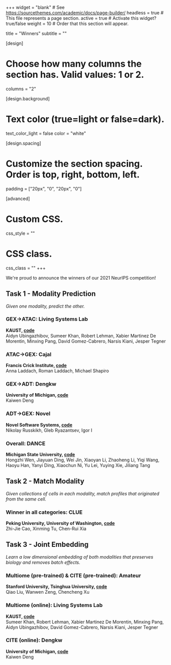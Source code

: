 +++
widget = "blank"  # See https://sourcethemes.com/academic/docs/page-builder/
headless = true  # This file represents a page section.
active = true  # Activate this widget? true/false
weight = 10  # Order that this section will appear.

title = "Winners"
subtitle = ""

[design]
  # Choose how many columns the section has. Valid values: 1 or 2.
  columns = "2"

[design.background]
  # Text color (true=light or false=dark).
  text_color_light = false
  color = "white"

[design.spacing]
  # Customize the section spacing. Order is top, right, bottom, left.
  padding = ["20px", "0", "20px", "0"]

[advanced]
 # Custom CSS.
 css_style = ""

 # CSS class.
 css_class = ""
+++

We're proud to announce the winners of our 2021 NeurIPS competition!

## **Task 1 - Modality Prediction**
_Given one modality, predict the other._
### GEX→ATAC: Living Systems Lab
**KAUST, [code](https://github.com/openproblems-bio/neurips2021_multimodal_topmethods/tree/main/src/predict_modality/methods/LS_lab)**   
Aidyn Ubingazhibov, Sumeer Khan, Robert Lehman, Xabier Martinez De Morentin, Minxing Pang, David Gomez-Cabrero, Narsis Kiani, Jesper Tegner

### ATAC→GEX: Cajal
**Francis Crick Institute, [code](https://github.com/openproblems-bio/neurips2021_multimodal_topmethods/tree/main/src/predict_modality/methods/cajal)**  
Anna Laddach, Roman Laddach, Michael Shapiro

### GEX→ADT: Dengkw
**University of Michigan, [code](https://github.com/openproblems-bio/neurips2021_multimodal_topmethods/tree/main/src/predict_modality/methods/Guanlab-dengkw)**  
Kaiwen Deng

### ADT→GEX: Novel
**Novel Software Systems, [code](https://github.com/openproblems-bio/neurips2021_multimodal_topmethods/tree/main/src/predict_modality/methods/novel)**   
Nikolay	Russkikh, Gleb	Ryazantsev, Igor	I

### Overall: DANCE
**Michigan State University, [code](https://github.com/openproblems-bio/neurips2021_multimodal_topmethods/tree/main/src/predict_modality/methods/DANCE)**  
Hongzhi Wen, Jiayuan	Ding, Wei	Jin, Xiaoyan	Li, Zhaoheng	Li, Yiqi	Wang, Haoyu	Han, Yanyi	Ding, Xiaochun	Ni, Yu	Lei, Yuying	Xie, Jiliang	Tang

## **Task 2 - Match Modality**
_Given collections of cells in each modality, match profiles that originated from the same cell._

### Winner in all categories: CLUE  
**Peking University, University of Washington, [code](https://github.com/openproblems-bio/neurips2021_multimodal_topmethods/tree/main/src/match_modality/methods/clue)**  
Zhi-Jie	Cao, Xinming	Tu, Chen-Rui	Xia

## **Task 3 - Joint Embedding**
_Learn a low dimensional embedding of both modalities that preserves biology and removes batch effects._

### Multiome (pre-trained) & CITE (pre-trained): Amateur
**Stanford University, Tsinghua University, [code](https://github.com/openproblems-bio/neurips2021_multimodal_topmethods/tree/main/src/joint_embedding/methods/jae)**  
Qiao	Liu, Wanwen	Zeng, Chencheng	Xu

### Multiome (online): Living Systems Lab
**KAUST, [code](https://github.com/openproblems-bio/neurips2021_multimodal_topmethods/tree/main/src/joint_embedding/methods/lsl_ae)**  
Sumeer	Khan, Robert 	Lehman, Xabier Martinez	De Morentin, Minxing	Pang, Aidyn	Ubingazhibov, David	Gomez-Cabrero, Narsis	Kiani, Jesper	Tegner

### CITE (online): Dengkw
**University of Michigan, [code](https://github.com/openproblems-bio/neurips2021_multimodal_topmethods/tree/main/src/joint_embedding/methods/Guanlab-dengkw)**  
Kaiwen Deng
